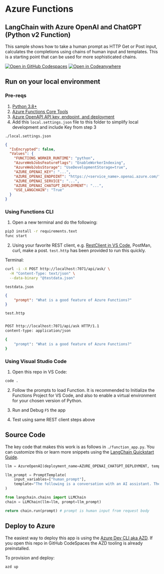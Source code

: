 # Azure Functions
## LangChain with Azure OpenAI and ChatGPT (Python v2 Function)

This sample shows how to take a human prompt as HTTP Get or Post input, calculates the completions using chains of human input and templates.  This is a starting point that can be used for more sophisticated chains.  

[![Open in GitHub Codespaces](https://github.com/codespaces/badge.svg)](https://github.com/codespaces/new?hide_repo_select=true&ref=main&repo=575770869)
[![Open in Codeanywhere](https://codeanywhere.com/img/open-in-codeanywhere-btn.svg)](https://app.codeanywhere.com/#https://github.com/paulyuk/functions/ai/langchain/python)

## Run on your local environment

### Pre-reqs
1) [Python 3.8+](https://www.python.org/) 
2) [Azure Functions Core Tools](https://learn.microsoft.com/en-us/azure/azure-functions/functions-run-local?tabs=v4%2Cmacos%2Ccsharp%2Cportal%2Cbash#install-the-azure-functions-core-tools)
3) [Azure OpenAPI API key, endpoint, and deployment](https://portal.azure.com) 
4) Add this `local.settings.json` file to this folder to simplify local development and include Key from step 3

`./local.settings.json`
```json
{
  "IsEncrypted": false,
  "Values": {
    "FUNCTIONS_WORKER_RUNTIME": "python",
    "AzureWebJobsFeatureFlags": "EnableWorkerIndexing",
    "AzureWebJobsStorage": "UseDevelopmentStorage=true",
    "AZURE_OPENAI_KEY": "...",
    "AZURE_OPENAI_ENDPOINT": "https://<service_name>.openai.azure.com/",
    "AZURE_OPENAI_SERVICE": "...",
    "AZURE_OPENAI_CHATGPT_DEPLOYMENT": "...",
    "USE_LANGCHAIN": "True"
  }
}
```

### Using Functions CLI
1) Open a new terminal and do the following:

```bash
pip3 install -r requirements.text
func start
```
2) Using your favorite REST client, e.g. [RestClient in VS Code](https://marketplace.visualstudio.com/items?itemName=humao.rest-client), PostMan, curl, make a post.  `test.http` has been provided to run this quickly.   

Terminal:
```bash
curl -i -X POST http://localhost:7071/api/ask/ \
  -H "Content-Type: text/json" \
  --data-binary "@testdata.json"
```

`testdata.json`
```json
{
    "prompt": "What is a good feature of Azure Functions?"
}
```

`test.http`
```bash

POST http://localhost:7071/api/ask HTTP/1.1
content-type: application/json

{
    "prompt": "What is a good feature of Azure Functions?"
}
```

### Using Visual Studio Code
1) Open this repo in VS Code:
```bash
code .
```

2) Follow the prompts to load Function.  It is recommended to Initialize the Functions Project for VS Code, and also to enable a virtual environment for your chosen version of Python.  

3) Run and Debug `F5` the app

4) Test using same REST client steps above


## Source Code

The key code that makes this work is as follows in `./function_app.py`.  You can customize this or learn more snippets using the [LangChain Quickstart Guide](https://python.langchain.com/en/latest/getting_started/getting_started.html).

```python
llm = AzureOpenAI(deployment_name=AZURE_OPENAI_CHATGPT_DEPLOYMENT, temperature=0.3, openai_api_key=AZURE_OPENAI_KEY)

llm_prompt = PromptTemplate(
    input_variables=["human_prompt"],
    template="The following is a conversation with an AI assistant. The assistant is helpful.\n\nAI: I am an AI created by OpenAI. How can I help you today?\nHuman: {human_prompt}?",
)

from langchain.chains import LLMChain
chain = LLMChain(llm=llm, prompt=llm_prompt)

return chain.run(prompt) # prompt is human input from request body
```

## Deploy to Azure

The easiest way to deploy this app is using the [Azure Dev CLI aka AZD](https://aka.ms/azd).  If you open this repo in GitHub CodeSpaces the AZD tooling is already preinstalled.

To provision and deploy:
```bash
azd up
```
